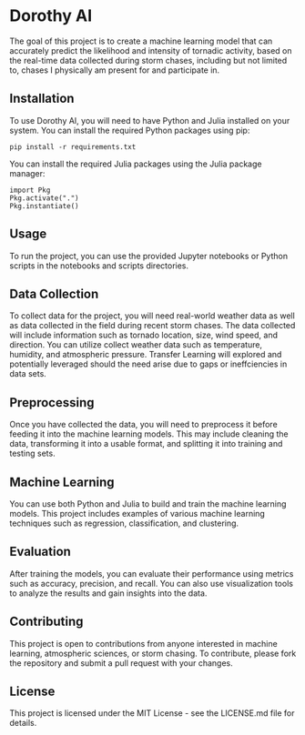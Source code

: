 # **Dorothy AI**

The goal of this project is to create a machine learning model that can accurately predict the likelihood and intensity of tornadic activity, based on the real-time data collected during storm chases, including but not limited to, chases I physically am present for and participate in.

## **Installation**

To use Dorothy AI, you will need to have Python and Julia installed on your system. You can install the required Python packages using pip:

```
pip install -r requirements.txt
```

You can install the required Julia packages using the Julia package manager:

```
import Pkg
Pkg.activate(".")
Pkg.instantiate()
```


## **Usage**

To run the project, you can use the provided Jupyter notebooks or Python scripts in the notebooks and scripts directories.


## **Data Collection**

To collect data for the project, you will need real-world weather data as well as data collected in the field during recent storm chases. The data collected will include information such as tornado location, size, wind speed, and direction. You can utilize collect weather data such as temperature, humidity, and atmospheric pressure. Transfer Learning will explored and potentially leveraged should the need arise due to gaps or ineffciencies in data sets.


## **Preprocessing**

Once you have collected the data, you will need to preprocess it before feeding it into the machine learning models. This may include cleaning the data, transforming it into a usable format, and splitting it into training and testing sets.


## **Machine Learning**

You can use both Python and Julia to build and train the machine learning models. This project includes examples of various machine learning techniques such as regression, classification, and clustering.


## **Evaluation**

After training the models, you can evaluate their performance using metrics such as accuracy, precision, and recall. You can also use visualization tools to analyze the results and gain insights into the data.


## **Contributing**

This project is open to contributions from anyone interested in machine learning, atmospheric sciences, or storm chasing. To contribute, please fork the repository and submit a pull request with your changes.


## **License**

This project is licensed under the MIT License - see the LICENSE.md file for details.
